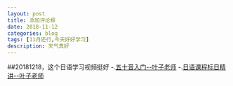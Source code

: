 ```yaml
---
layout: post
title: 添加评论框
date: 2018-11-12
categories: blog
tags: [11月还行,今天好好学习]
description: 天气真好
---
```

##20181218，这个日语学习视频挺好
-.[五十音入门--叶子老师](https://www.bilibili.com/video/av15092531)
-.[日语课程标日精讲--叶子老师](https://www.bilibili.com/video/av15092531)

